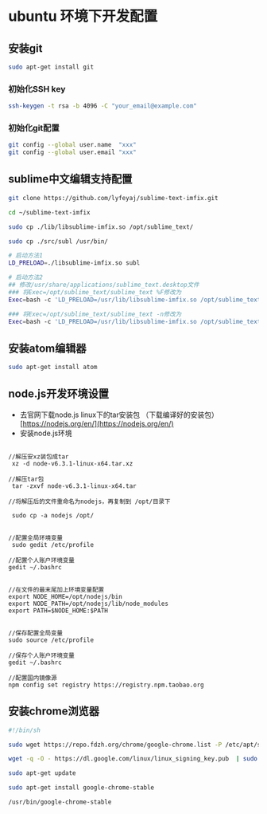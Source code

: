 # ubuntu 环境下开发配置
## 安装git

``` sh
sudo apt-get install git
```
### 初始化SSH key

``` sh
ssh-keygen -t rsa -b 4096 -C "your_email@example.com"
```
### 初始化git配置

``` sh
git config --global user.name  "xxx"
git config --global user.email "xxx"
```
## sublime中文编辑支持配置

``` sh
git clone https://github.com/lyfeyaj/sublime-text-imfix.git

cd ~/sublime-text-imfix

sudo cp ./lib/libsublime-imfix.so /opt/sublime_text/

sudo cp ./src/subl /usr/bin/

# 启动方法1
LD_PRELOAD=./libsublime-imfix.so subl

# 启动方法2
## 修改/usr/share/applications/sublime_text.desktop文件
### 将Exec=/opt/sublime_text/sublime_text %F修改为
Exec=bash -c 'LD_PRELOAD=/usr/lib/libsublime-imfix.so /opt/sublime_text/sublime_text' %F

### 将Exec=/opt/sublime_text/sublime_text -n修改为
Exec=bash -c 'LD_PRELOAD=/usr/lib/libsublime-imfix.so /opt/sublime_text/sublime_text' -n

```
## 安装atom编辑器

``` sh
sudo apt-get install atom 

```
## node.js开发环境设置
- 去官网下载node.js linux下的tar安装包 （下载编译好的安装包） [https://nodejs.org/en/](https://nodejs.org/en/)
- 安装node.js环境

``` shell

//解压安xz装包成tar
 xz -d node-v6.3.1-linux-x64.tar.xz

//解压tar包
 tar -zxvf node-v6.3.1-linux-x64.tar

//将解压后的文件重命名为nodejs，再复制到 /opt/目录下

 sudo cp -a nodejs /opt/


//配置全局环境变量
 sudo gedit /etc/profile

//配置个人账户环境变量 
gedit ~/.bashrc


//在文件的最末尾加上环境变量配置
export NODE_HOME=/opt/nodejs/bin
export NODE_PATH=/opt/nodejs/lib/node_modules
export PATH=$NODE_HOME:$PATH


//保存配置全局变量
sudo source /etc/profile

//保存个人账户环境变量 
gedit ~/.bashrc

//配置国内镜像源
npm config set registry https://registry.npm.taobao.org

```
## 安装chrome浏览器

``` sh
#!/bin/sh

sudo wget https://repo.fdzh.org/chrome/google-chrome.list -P /etc/apt/sources.list.d/

wget -q -O - https://dl.google.com/linux/linux_signing_key.pub  | sudo apt-key add -

sudo apt-get update

sudo apt-get install google-chrome-stable

/usr/bin/google-chrome-stable
```
